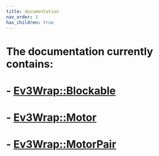 ```yaml
---
title: documentation
nav_order: 3
has_children: true
---
```


# The documentation currently contains:

# - [Ev3Wrap::Blockable](documentation/BlockableDocumentation.md)
# - [Ev3Wrap::Motor](documentation/motorDocumentation.md)
# - [Ev3Wrap::MotorPair](documentation/MotorPairDocumentation.md)